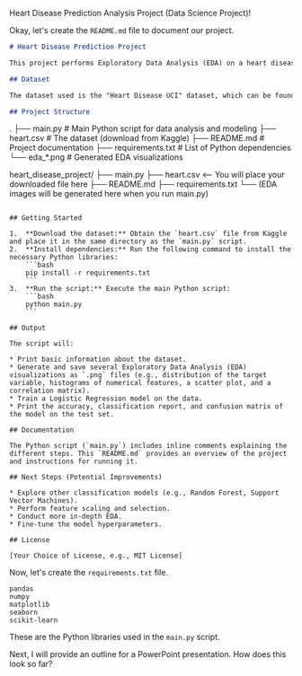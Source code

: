 Heart Disease Prediction Analysis Project (Data Science Project)!

Okay, let's create the `README.md` file to document our project.

```markdown
# Heart Disease Prediction Project

This project performs Exploratory Data Analysis (EDA) on a heart disease dataset and trains a simple Logistic Regression model to predict the presence of heart disease.

## Dataset

The dataset used is the "Heart Disease UCI" dataset, which can be found on Kaggle (you will need to download `heart.csv` and place it in the same directory as the Python script). It contains various features related to patients' health conditions and a binary target variable indicating the presence or absence of heart disease.

## Project Structure

```
.
├── main.py           # Main Python script for data analysis and modeling
├── heart.csv         # The dataset (download from Kaggle)
├── README.md         # Project documentation
├── requirements.txt  # List of Python dependencies
└── eda_*.png         # Generated EDA visualizations

heart_disease_project/
├── main.py
├── heart.csv        <-- You will place your downloaded file here
├── README.md
├── requirements.txt
└── (EDA images will be generated here when you run main.py)



```

## Getting Started

1.  **Download the dataset:** Obtain the `heart.csv` file from Kaggle and place it in the same directory as the `main.py` script.
2.  **Install dependencies:** Run the following command to install the necessary Python libraries:
    ```bash
    pip install -r requirements.txt
    ```
3.  **Run the script:** Execute the main Python script:
    ```bash
    python main.py
    ```

## Output

The script will:

* Print basic information about the dataset.
* Generate and save several Exploratory Data Analysis (EDA) visualizations as `.png` files (e.g., distribution of the target variable, histograms of numerical features, a scatter plot, and a correlation matrix).
* Train a Logistic Regression model on the data.
* Print the accuracy, classification report, and confusion matrix of the model on the test set.

## Documentation

The Python script (`main.py`) includes inline comments explaining the different steps. This `README.md` provides an overview of the project and instructions for running it.

## Next Steps (Potential Improvements)

* Explore other classification models (e.g., Random Forest, Support Vector Machines).
* Perform feature scaling and selection.
* Conduct more in-depth EDA.
* Fine-tune the model hyperparameters.

## License

[Your Choice of License, e.g., MIT License]
```

Now, let's create the `requirements.txt` file.

```
pandas
numpy
matplotlib
seaborn
scikit-learn
```

These are the Python libraries used in the `main.py` script.

Next, I will provide an outline for a PowerPoint presentation. How does this look so far?